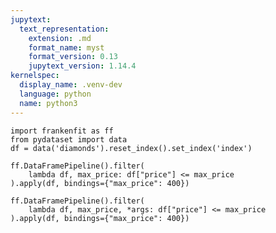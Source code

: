 ```yaml
---
jupytext:
  text_representation:
    extension: .md
    format_name: myst
    format_version: 0.13
    jupytext_version: 1.14.4
kernelspec:
  display_name: .venv-dev
  language: python
  name: python3
---
```


```{code-cell} ipython3
import frankenfit as ff
from pydataset import data
df = data('diamonds').reset_index().set_index('index')
```

```{code-cell} ipython3
ff.DataFramePipeline().filter(
    lambda df, max_price: df["price"] <= max_price
).apply(df, bindings={"max_price": 400})
```

```{code-cell} ipython3
ff.DataFramePipeline().filter(
    lambda df, max_price, *args: df["price"] <= max_price
).apply(df, bindings={"max_price": 400})
```
